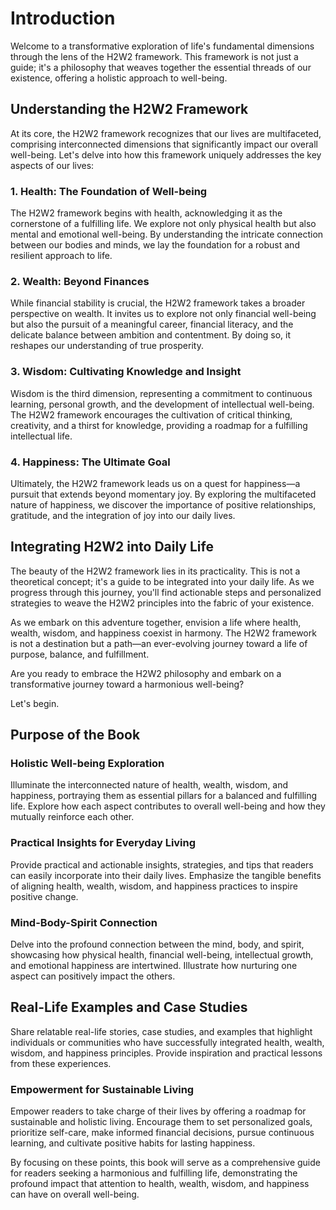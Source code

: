 # Introduction

Welcome to a transformative exploration of life's fundamental dimensions through the lens of the H2W2 framework. This framework is not just a guide; it's a philosophy that weaves together the essential threads of our existence, offering a holistic approach to well-being.

## Understanding the H2W2 Framework

At its core, the H2W2 framework recognizes that our lives are multifaceted, comprising interconnected dimensions that significantly impact our overall well-being. Let's delve into how this framework uniquely addresses the key aspects of our lives:

### 1. Health: The Foundation of Well-being
The H2W2 framework begins with health, acknowledging it as the cornerstone of a fulfilling life. We explore not only physical health but also mental and emotional well-being. By understanding the intricate connection between our bodies and minds, we lay the foundation for a robust and resilient approach to life.

### 2. Wealth: Beyond Finances
While financial stability is crucial, the H2W2 framework takes a broader perspective on wealth. It invites us to explore not only financial well-being but also the pursuit of a meaningful career, financial literacy, and the delicate balance between ambition and contentment. By doing so, it reshapes our understanding of true prosperity.

### 3. Wisdom: Cultivating Knowledge and Insight
Wisdom is the third dimension, representing a commitment to continuous learning, personal growth, and the development of intellectual well-being. The H2W2 framework encourages the cultivation of critical thinking, creativity, and a thirst for knowledge, providing a roadmap for a fulfilling intellectual life.

### 4. Happiness: The Ultimate Goal
Ultimately, the H2W2 framework leads us on a quest for happiness—a pursuit that extends beyond momentary joy. By exploring the multifaceted nature of happiness, we discover the importance of positive relationships, gratitude, and the integration of joy into our daily lives.

## Integrating H2W2 into Daily Life
The beauty of the H2W2 framework lies in its practicality. This is not a theoretical concept; it's a guide to be integrated into your daily life. As we progress through this journey, you'll find actionable steps and personalized strategies to weave the H2W2 principles into the fabric of your existence.

As we embark on this adventure together, envision a life where health, wealth, wisdom, and happiness coexist in harmony. The H2W2 framework is not a destination but a path—an ever-evolving journey toward a life of purpose, balance, and fulfillment.

Are you ready to embrace the H2W2 philosophy and embark on a transformative journey toward a harmonious well-being?

Let's begin.

## Purpose of the Book

### Holistic Well-being Exploration

Illuminate the interconnected nature of health, wealth, wisdom, and happiness, portraying them as essential pillars for a balanced and fulfilling life. Explore how each aspect contributes to overall well-being and how they mutually reinforce each other.

### Practical Insights for Everyday Living

Provide practical and actionable insights, strategies, and tips that readers can easily incorporate into their daily lives. Emphasize the tangible benefits of aligning health, wealth, wisdom, and happiness practices to inspire positive change.

### Mind-Body-Spirit Connection

Delve into the profound connection between the mind, body, and spirit, showcasing how physical health, financial well-being, intellectual growth, and emotional happiness are intertwined. Illustrate how nurturing one aspect can positively impact the others.

## Real-Life Examples and Case Studies

Share relatable real-life stories, case studies, and examples that highlight individuals or communities who have successfully integrated health, wealth, wisdom, and happiness principles. Provide inspiration and practical lessons from these experiences.

### Empowerment for Sustainable Living

Empower readers to take charge of their lives by offering a roadmap for sustainable and holistic living. Encourage them to set personalized goals, prioritize self-care, make informed financial decisions, pursue continuous learning, and cultivate positive habits for lasting happiness.

By focusing on these points, this book will serve as a comprehensive guide for readers seeking a harmonious and fulfilling life, demonstrating the profound impact that attention to health, wealth, wisdom, and happiness can have on overall well-being.
